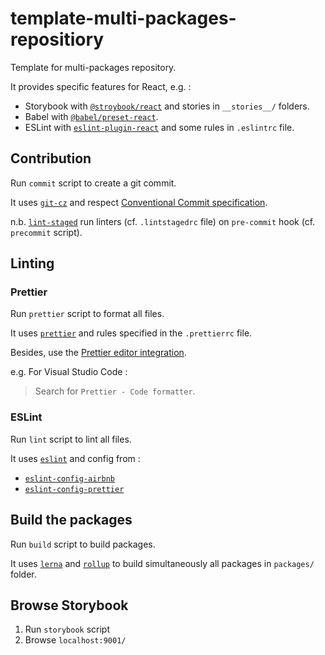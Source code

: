 # template-multi-packages-repositiory

Template for multi-packages repository.

It provides specific features for React, e.g. :

- Storybook with [`@stroybook/react`](https://github.com/storybooks/storybook/tree/master/app/react) and stories in `__stories__/` folders.
- Babel with [`@babel/preset-react`](https://github.com/babel/babel/tree/master/packages/babel-preset-react).
- ESLint with [`eslint-plugin-react`](https://github.com/yannickcr/eslint-plugin-react) and some rules in `.eslintrc` file.

## Contribution

Run `commit` script to create a git commit.

It uses [`git-cz`](https://github.com/streamich/git-cz) and respect [Conventional Commit specification](https://www.conventionalcommits.org/en/v1.0.0-beta.2/#specification).

n.b. [`lint-staged`](https://github.com/okonet/lint-staged) run linters (cf. `.lintstagedrc` file) on `pre-commit` hook (cf. `precommit` script).

## Linting

### Prettier

Run `prettier` script to format all files.

It uses [`prettier`](https://github.com/prettier/prettier) and rules specified in the `.prettierrc` file.

Besides, use the [Prettier editor integration](https://prettier.io/docs/en/editors.html).

e.g. For Visual Studio Code :

> Search for `Prettier - Code formatter`.

### ESLint

Run `lint` script to lint all files.

It uses [`eslint`](https://github.com/eslint/eslint) and config from :

- [`eslint-config-airbnb`](https://github.com/airbnb/javascript/tree/master/packages/eslint-config-airbnb)
- [`eslint-config-prettier`](https://github.com/prettier/eslint-config-prettier)

## Build the packages

Run `build` script to build packages.

It uses [`lerna`](https://github.com/lerna/lerna) and [`rollup`](https://github.com/rollup/rollup) to build simultaneously all packages in `packages/` folder.

## Browse Storybook

1. Run `storybook` script
2. Browse `localhost:9001/`
